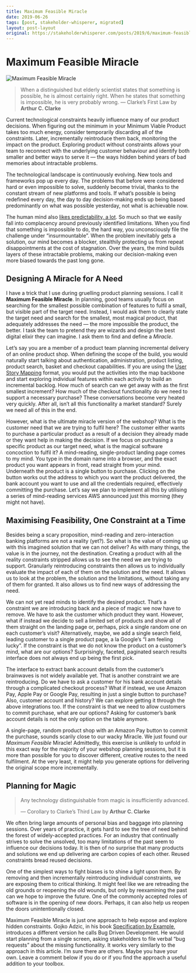 ```yaml
---
title: Maximum Feasible Miracle
date: 2019-06-26
tags: [post, stakeholder-whisperer, migrated]
layout: post-layout
original: https://stakeholderwhisperer.com/posts/2019/6/maximum-feasible-miracle
---
```


# Maximum Feasible Miracle

<img style="margin-left: auto; margin-right: auto;"
src="/assets/images/maximum-feasible-miracle.png"
alt="Maximum Feasible Miracle">

> When a distinguished but elderly scientist states that something is possible, he is almost
> certainly right. When he states that something is impossible, he is very probably wrong.
> — Clarke’s First Law by **Arthur C. Clarke**

Current technological constraints heavily influence many of our product decisions. When figuring
out the minimum in your Minimum Viable Product takes too much energy, consider temporarily
discarding all of the constraints. Later, incrementally reintroduce them back, monitoring the
impact on the product. Exploring product without constraints allows your team to reconnect with
the underlying customer behaviour and identify both smaller and better ways to serve it — the ways
hidden behind years of bad memories about intractable problems.

The technological landscape is continuously evolving. New tools and frameworks pop up every day.
The problems that before were considered hard or even impossible to solve, suddenly become
trivial, thanks to the constant stream of new platforms and tools. If what’s possible is being
redefined every day, the day to day decision-making ends up being based predominantly on what was
possible yesterday, not what is achievable now.

The human mind also [likes predictability, a lot](/posts/2016/1/innovation-slider). So much so
that we easily fall into complacency around previously identified limitations. When you find that
something is impossible to do, the hard way, you unconsciously file the challenge under
“insurmountable”. When the problem inevitably gets a solution, our mind becomes a blocker,
stealthily protecting us from repeat disappointments at the cost of stagnation. Over the years,
the mind builds layers of these intractable problems, making our decision-making even more biased
towards the past long gone.

## Designing A Miracle for A Need

I have a trick that I use during gruelling product planning sessions. I call it **Maximum Feasible
Miracle**. In planning, good teams usually focus on searching for the smallest possible
combination of features to fulfil a small, but visible part of the target need. Instead, I would
ask them to clearly state the target need and search for the smallest, most magical product, that
adequately addresses the need — the more impossible the product, the better. I task the team to
pretend they are wizards and design the best digital elixir they can imagine. I ask them to find
and define a _Miracle_.

Let’s say you are a member of a product team planning incremental delivery of an online product
shop. When defining the scope of the build, you would naturally start talking about
authentication, administration, product listing, product search, basket and checkout capabilities.
If you are using the [User Story Mapping](https://www.jpattonassociates.com/user-story-mapping/)
format, you would put the activities into the map backbone and start exploring individual features
within each activity to build an incremental backlog. How much of search can we get away with as
the first smallest increment? How much of the checkout functionality do we need to support a
necessary purchase? These conversations become very heated very quickly. After all, isn’t all this
functionality a market standard? Surely we need all of this in the end.

However, what is the ultimate miracle version of the webshop? What is the customer need that we
are trying to fulfil here? The customer either wants to purchase a particular product as a result
of a decision they already made or they want help in making the decision. If we focus on
purchasing a specific product as our target need, what is the magical software concoction to
fulfil it? A mind-reading, single-product landing page comes to my mind. You type in the domain
name into a browser, and the exact product you want appears in front, read straight from your
mind. Underneath the product is a single button to purchase. Clicking on the button works out the
address to which you want the product delivered, the bank account you want to use and all the
credentials required, effectively committing the purchase. Let’s say we plan to implement all this
by utilising a series of mind-reading services AWS announced just this morning (they might not
have).

## Maximising Feasibility, One Constraint at a Time

Besides being a scary proposition, mind-reading and zero-interaction banking platforms are not a
reality (yet?). So what is the value of coming up with this imagined solution that we can not
deliver? As with many things, the value is in the journey, not the destination. Creating a product
with all the reality constraints stripped allows us to see the need we are trying to support.
Granularly reintroducing constraints then allows us to individually evaluate the impact of each of
them on the solution and the need. It allows us to look at the problem, the solution and the
limitations, without taking any of them for granted. It also allows us to find new ways of
addressing the need.

We can not yet read minds to identify the desired product. That’s a constraint we are introducing
back and a piece of magic we now have to remove. We have to ask the customer which product they
want. However, what if instead we decide to sell a limited set of products and show all of them
straight on the landing page or, perhaps, pick a single random one on each customer’s visit?
Alternatively, maybe, we add a single search field, leading customer to a single product page, a
la Google’s “I am feeling lucky”. If the constraint is that we do not know the product on a
customer’s mind, what are our options? Surprisingly, faceted, paginated search results interface
does not always end up being the first pick.

The interface to extract bank account details from the customer’s brainwaves is not widely
available yet. That is another constraint we are reintroducing. Do we have to ask a customer for
his bank account details through a complicated checkout process? What if instead, we use Amazon
Pay, Apple Pay or Google Pay, resulting in just a single button to purchase? Also, customer
account and history? We can explore getting it through the above integrations too. If the
constraint is that we need to allow customers to commit purchase, what are our options? Asking for
customer’s bank account details is not the only option on the table anymore.

A single-page, random product shop with an Amazon Pay button to commit the purchase, sounds
scarily close to our wacky Miracle. We just found our _Maximum Feasible_ Miracle! Admittedly, this
exercise is unlikely to unfold in this exact way for the majority of your webshop planning
sessions, but it is more than possible for you to discover different, creative routes to the need
fulfilment. At the very least, it might help you generate options for delivering the original
scope more incrementally.

## Planning for Magic

> Any technology distinguishable from magic is insufficiently advanced.
>
> — Corollary to Clarke’s Third Law by **Arthur C. Clarke**

We often bring large amounts of personal bias and baggage into planning sessions. Over years of
practice, it gets hard to see the tree of need behind the forest of widely-accepted practices. For
an industry that continually strives to solve the unsolved, too many limitations of the past seem
to influence our decisions today. It is then of no surprise that many products and solutions we
end up delivering are carbon copies of each other. Reused constraints bread reused decisions.

One of the simplest ways to fight biases is to shine a light upon them. By removing and then
incrementally reintroducing individual constraints, we are exposing them to critical thinking. It
might feel like we are retreading the old grounds or reopening the old wounds, but only by
reexamining the past can we hope to improve the future. One of the commonly accepted roles of
software is in the opening of new doors. Perhaps, it can also help us reopen the doors
unintentionally closed.

Maximum Feasible Miracle is just one approach to help expose and explore hidden constraints. Gojko
Adzic, in his book [Specification by Example](https://gojko.net/books/specification-by-example/),
introduces a different version he calls Bug Driven Development. He would start planning from a
single screen, asking stakeholders to file verbal “bug requests” about the missing functionality.
It works very similarly to the approach in this article. I’m sure there are others. Maybe you have
your own. Leave a comment below if you do or if you find the approach a useful addition to your
toolbox.
